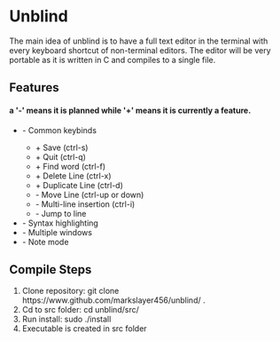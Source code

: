 <h1> Unblind </h1>

The main idea of unblind is to have a full text editor in the terminal with every keyboard shortcut of non-terminal editors. The editor will be very portable as it is written in C and compiles to a single file.

<h2> Features </h2>
<h4> a '-' means it is planned while '+' means it is currently a feature. </h4>
<ul>
	<li> - Common keybinds </li>
		<ul>
			<li> + Save (ctrl-s) </li>
			<li> + Quit (ctrl-q) </li>
			<li> + Find word (ctrl-f) </li>
			<li> + Delete Line (ctrl-x) </li>
			<li> + Duplicate Line (ctrl-d) </li>
			<li> - Move Line (ctrl-up or down) </li>
			<li> - Multi-line insertion (ctrl-i) </li>
			<li> - Jump to line </li>
		</ul>
	<li> - Syntax highlighting </li>
	<li> - Multiple windows </li>
	<li> - Note mode </li>
</ul>

<h2> Compile Steps </h2>
<ol>
	<li> Clone repository: git clone https://www.github.com/markslayer456/unblind/ . </li>
	<li> Cd to src folder: cd unblind/src/ </li>
	<li> Run install: sudo ./install </li>
	<li> Executable is created in src folder </li>
</ol>
